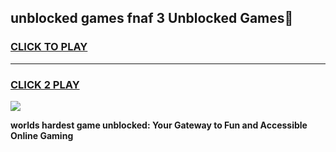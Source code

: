 
## unblocked games fnaf 3 Unblocked Games👋
<h3>
<a href="https://premium.freeplayer.one?title=unblocked_games_fnaf_3&ref=16F">CLICK TO PLAY</a></h3>
<hr>

<h3>
<a href="https://premium.freeplayer.one?title=unblocked_games_fnaf_3&ref=16F">CLICK 2 PLAY</a>
  
</h3>

<a href="https://premium.freeplayer.one?title=unblocked_games_fnaf_3&ref=16F/"><img src="https://clearcache.store/games.png"></a>


**worlds hardest game unblocked: Your Gateway to Fun and Accessible Online Gaming**
